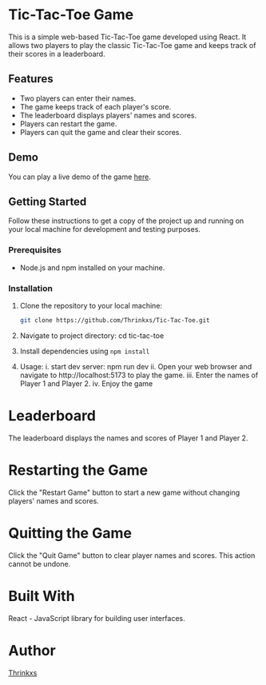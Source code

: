 # Tic-Tac-Toe Game

This is a simple web-based Tic-Tac-Toe game developed using React. It allows two players to play the classic Tic-Tac-Toe game and keeps track of their scores in a leaderboard.

## Features

- Two players can enter their names.
- The game keeps track of each player's score.
- The leaderboard displays players' names and scores.
- Players can restart the game.
- Players can quit the game and clear their scores.

## Demo

You can play a live demo of the game [here](https://celadon-sunburst-ec7759.netlify.app/).

## Getting Started

Follow these instructions to get a copy of the project up and running on your local machine for development and testing purposes.

### Prerequisites

- Node.js and npm installed on your machine.

### Installation

1. Clone the repository to your local machine:

   ```bash
   git clone https://github.com/Thrinkxs/Tic-Tac-Toe.git
   ```

2. Navigate to project directory:
   cd tic-tac-toe
3. Install dependencies using `npm install`

4. Usage:
   i. start dev server: npm run dev
   ii. Open your web browser and navigate to http://localhost:5173 to play the game.
   iii. Enter the names of Player 1 and Player 2.
   iv. Enjoy the game

# Leaderboard

The leaderboard displays the names and scores of Player 1 and Player 2.

# Restarting the Game

Click the "Restart Game" button to start a new game without changing players' names and scores.

# Quitting the Game

Click the "Quit Game" button to clear player names and scores. This action cannot be undone.

# Built With

React - JavaScript library for building user interfaces.

# Author

[Thrinkxs](https://github.com/Thrinkxs)
